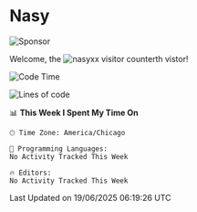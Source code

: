 # Nasy

<!--
<p align="center">
<img height="200" src="https://github-readme-stats.vercel.app/api?username=nasyxx&count_private=true&show_icons=true&theme=dracula&include_all_commits=true"/>
<img height="200" src="https://github-readme-stats.vercel.app/api/top-langs/?username=nasyxx&theme=dracula&hide=html,jupyter+notebook&count_private=true&show_icons=true"/>
</p>

  
----------------
-->

![Sponsor](https://img.shields.io/static/v1.svg?label=Sponsor&message=%E2%9D%A4&logo=GitHub&style=flat&color=pink)
 
Welcome, the ![nasyxx visitor counter](https://count.getloli.com/get/@nasyxx?theme=rule34)th vistor!
 
<!--START_SECTION:waka-->
![Code Time](http://img.shields.io/badge/Code%20Time-4%2C748%20hrs%2049%20mins-blue)

![Lines of code](https://img.shields.io/badge/From%20Hello%20World%20I%27ve%20Written-6.3%20million%20lines%20of%20code-blue)

📊 **This Week I Spent My Time On** 

```text
🕑︎ Time Zone: America/Chicago

💬 Programming Languages: 
No Activity Tracked This Week

🔥 Editors: 
No Activity Tracked This Week
```


 Last Updated on 19/06/2025 06:19:26 UTC
<!--END_SECTION:waka-->

<!-- ![visitors](https://visitor-badge.laobi.icu/badge?page_id=nasyxx.nasyxx) -->
